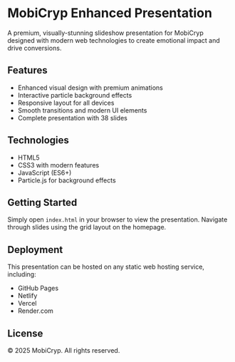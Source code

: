 # MobiCryp Enhanced Presentation

A premium, visually-stunning slideshow presentation for MobiCryp designed with modern web technologies to create emotional impact and drive conversions.

## Features

- Enhanced visual design with premium animations
- Interactive particle background effects
- Responsive layout for all devices
- Smooth transitions and modern UI elements
- Complete presentation with 38 slides

## Technologies

- HTML5
- CSS3 with modern features
- JavaScript (ES6+)
- Particle.js for background effects

## Getting Started

Simply open `index.html` in your browser to view the presentation. Navigate through slides using the grid layout on the homepage.

## Deployment

This presentation can be hosted on any static web hosting service, including:

- GitHub Pages
- Netlify
- Vercel
- Render.com

## License

© 2025 MobiCryp. All rights reserved.